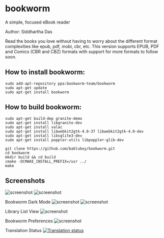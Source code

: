 # bookworm
A simple, focused eBook reader

Author: Siddhartha Das

Read the books you love without having to worry about the different format complexities like epub, pdf, mobi, cbr, etc. This version supports EPUB, PDF and Comics (CBR and CBZ) formats with support for more formats to follow soon.

## How to install bookworm:

```shell
sudo add-apt-repository ppa:bookworm-team/bookworm
sudo apt-get update
sudo apt-get install bookworm
```

## How to build bookworm:

```shell
sudo apt-get build-dep granite-demo 
sudo apt-get install libgranite-dev
sudo apt-get install valac
sudo apt-get install libwebkit2gtk-4.0-37 libwebkit2gtk-4.0-dev
sudo apt-get install libsqlite3-dev
sudo apt-get install poppler-utils libpoppler-glib-dev

git clone https://github.com/babluboy/bookworm.git
cd bookworm
mkdir build && cd build 
cmake -DCMAKE_INSTALL_PREFIX=/usr ../
make
```
## Screenshots

![screenshot](https://raw.githubusercontent.com/babluboy/bookworm/master/screenshots/BookwormLibraryView.png)
![screenshot](https://raw.githubusercontent.com/babluboy/bookworm/master/screenshots/BookwormReadingView.png)

Bookworm Dark Mode
![screenshot](https://raw.githubusercontent.com/babluboy/bookworm/master/screenshots/BookwormLibraryViewDarkMode.png)
![screenshot](https://raw.githubusercontent.com/babluboy/bookworm/master/screenshots/BookwormReadingViewDarkMode.png)

Library List View
![screenshot](https://raw.githubusercontent.com/babluboy/bookworm/master/screenshots/LibraryListView.png)

Bookworm Preferences
![screenshot](https://raw.githubusercontent.com/babluboy/bookworm/master/screenshots/PreferencesDialog.png)

Translation Status [![Translation status](https://hosted.weblate.org/widgets/bookworm/-/svg-badge.svg)](https://hosted.weblate.org/engage/bookworm/?utm_source=widget)
